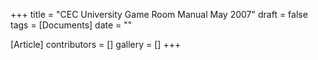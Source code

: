 +++
title = "CEC University Game Room Manual May 2007"
draft = false
tags = [Documents]
date = ""

[Article]
contributors = []
gallery = []
+++